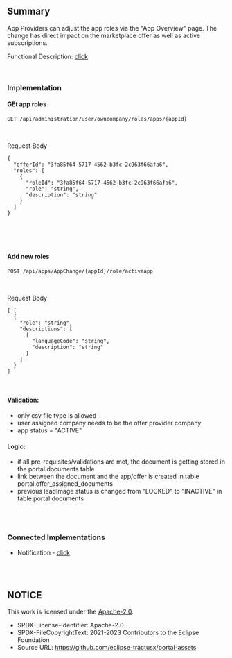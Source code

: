 ## Summary

App Providers can adjust the app roles via the "App Overview" page.
The change has direct impact on the marketplace offer as well as active subscriptions.

Functional Description: [click](</docs/04.%20App(s)/06.%20App%20Change%20Process/06.%20Change%20App%20RolesL.md>)

<br>

### Implementation

#### GEt app roles

```diff
GET /api/administration/user/owncompany/roles/apps/{appId}
```

<br>

Request Body

    {
      "offerId": "3fa85f64-5717-4562-b3fc-2c963f66afa6",
      "roles": [
        {
          "roleId": "3fa85f64-5717-4562-b3fc-2c963f66afa6",
          "role": "string",
          "description": "string"
        }
      ]
    }

<br>

<br>
<br>

#### Add new roles

```diff
POST /api/apps/AppChange/{appId}/role/activeapp
```

<br>

Request Body

    [ [
      {
        "role": "string",
        "descriptions": [
          {
            "languageCode": "string",
            "description": "string"
          }
        ]
      }
    ]

<br>

#### Validation:

- only csv file type is allowed
- user assigned company needs to be the offer provider company
- app status = "ACTIVE"

#### Logic:

- if all pre-requisites/validations are met, the document is getting stored in the portal.documents table
- link between the document and the app/offer is created in table portal.offer_assigned_documents
- previous leadImage status is changed from "LOCKED" to "INACTIVE" in table portal.documents

<br>
<br>

### Connected Implementations

- Notification - [click](/developer/Technical%20Documentation/Others/Notifications.md#offer-change-process)

<br>
<br>

## NOTICE

This work is licensed under the [Apache-2.0](https://www.apache.org/licenses/LICENSE-2.0).

- SPDX-License-Identifier: Apache-2.0
- SPDX-FileCopyrightText: 2021-2023 Contributors to the Eclipse Foundation
- Source URL: https://github.com/eclipse-tractusx/portal-assets
